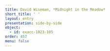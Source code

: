```yaml
---
title: David Wiseman, *Midnight in the Meadow*
short_title: ' '
layout: entry
presentation: side-by-side
object:
  - id: exacc-1023-105
order: 457
menu: false
---
```

